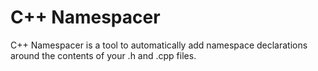 # C++ Namespacer

C++ Namespacer is a tool to automatically add namespace declarations around the contents of your .h and .cpp files.
